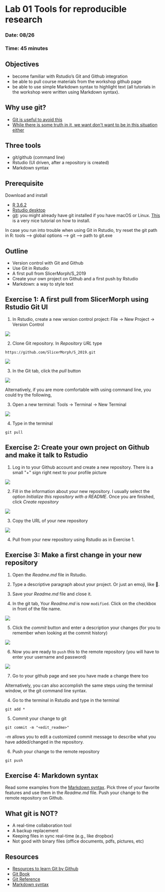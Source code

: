 # Lab 01 Tools for reproducible research
### Date: 08/26
### Time: 45 minutes

## Objectives 
* become familiar with Rstudio’s Git and Github integration
* be able to pull course materials from the workshop github page
* be able to use simple Markdown syntax to highlight text (all tutorials in the workshop were written using Markdown syntax).

## Why use git?
* [Git is useful to avoid this](http://phdcomics.com/comics/archive.php?comicid=1323)
* [While there is some truth in it, we want don't want to be in this situation either](https://xkcd.com/1597/)

## Three tools 
* git/github (command line)
* Rstudio (UI driven, after a repository is created)
* Markdown syntax

## Prerequisite
Download and install

* [R 3.6.2](https://cran.r-project.org/)
* [Rstudio desktop](https://www.rstudio.com/products/rstudio/download/)
* [git](https://git-scm.com/downloads): you might already have git installed if you have macOS or Linux. [This](https://happygitwithr.com/install-git.html) is a very nice tutorial on how to install. 

In case you run into trouble when using Git in Rstudio, try reset the git path in R: tools --> global options --> git --> path to git.exe

## Outline
* Version control with Git and Github
* Use Git in Rstudio
* A first pull from SlicerMorph/S_2019
* Create your own project on Github and a first push by Rstudio
* Markdown: a way to style text

## Exercise 1: A first pull from SlicerMorph using Rstudio Git UI

1. In Rstudio, create a new version control project: File -> New Project -> Version Control

<img src="images/newproject.png">

2. Clone Git repository.  In *Repository URL* type
```
https://github.com/SlicerMorph/S_2019.git
```
<img src="images/git.png">

3. In the Git tab, click the *pull* button

<img src="images/Rstudio1.png">

Alternatively, if you are more comfortable with using command line, you could try the following,

3. Open a new terminal: Tools -> Terminal -> New Terminal

<img src="images/terminal.png">

4. Type in the terminal
```
git pull
```

## Exercise 2: Create your own project on Github and make it talk to Rstudio
1. Log in to your Github account and create a new repository. There is a small "+" sign right next to your profile picture

<img src="images/plus.png">

2. Fill in the information about your new repository. I usually select the option *Initialize this repository with a README*. Once you are finished, click *Create repository*

<img src="images/newrepo.png">

3. Copy the URL of your new repository

<img src="images/repopage.png">

4. Pull from your new repository using Rstudio as in Exercise 1. 

## Exercise 3: Make a first change in your new repository
1. Open the *Readme.md* file in Rstudio. 

2. Type a descriptive paragraph about your project. Or just an emoji, like :pig:. 

3. Save your *Readme.md* file and close it.

4. In the git tab, Your *Readme.md* is now `modified`. Click on the checkbox in front of the file name. 

<img src="images/Rstudio2.png">

5. Click the *commit* button and enter a description your changes (for you to remember when looking at the commit history)

<img src="images/Rstudio3.png">

6. Now you are ready to `push` this to the remote repository (you will have to enter your username and password)

<img src="images/Rstudio4.png">

7. Go to your github page and see you have made a change there too

Alternatively, you can also accomplish the same steps using the terminal window, or the git command line syntax.

4. Go to the terminal in Rstudio and type in the terminal
```
git add *
```

5. Commit your change to git
```
git commit -m "<edit_readme>"
```
*-m* allows you to edit a customized commit message to describe what you have added/changed in the repository.

6. Push your change to the remote repository
```
git push
```

## Exercise 4: Markdown syntax 
Read some examples from the [Markdown syntax](https://guides.github.com/features/mastering-markdown/). Pick three of your favorite features and use them in the *Readme.md* file. Push your change to the remote repository on Github. 

## What git is NOT?
* A real-time collaboration tool
* A backup replacement
* Keeping files in sync real-time (e.g., like dropbox)
* Not good with binary files (office documents, pdfs, pictures, etc)

## Resources
* [Resources to learn Git by Github](http://try.github.io)
* [Git Book](https://git-scm.com/book/en/v2)
* [Git Reference](https://git-scm.com/docs)
* [Markdown syntax](https://guides.github.com/features/mastering-markdown/)

